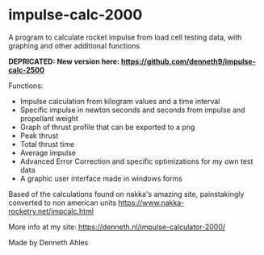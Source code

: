 # impulse-calc-2000
 A program to calculate rocket impulse from load cell testing data, with graphing and other additional functions

**DEPRICATED: New version here: https://github.com/denneth9/impulse-calc-2500**

Functions:
- Impulse calculation from kilogram values and a time interval
- Specific impulse in newton seconds and seconds from impulse and propellant weight
- Graph of thrust profile that can be exported to a png
- Peak thrust
- Total thrust time
- Average impulse
- Advanced Error Correction and specific optimizations for my own test data
- A graphic user interface made in windows forms

Based of the calculations found on nakka's amazing site, painstakingly converted to non american units
https://www.nakka-rocketry.net/impcalc.html

More info at my site: 
https://denneth.nl/impulse-calculator-2000/

Made by Denneth Ahles
